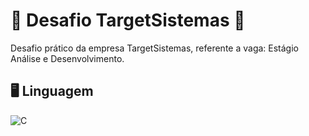 # 🚀 Desafio TargetSistemas 🚀
Desafio prático da empresa TargetSistemas, referente a vaga: Estágio Análise e Desenvolvimento.

## 🖥️ Linguagem

<img src="https://img.shields.io/badge/-20232A?style=for-the-badge&logo=c&logoColor=61DAFB" alt="C"><br>
